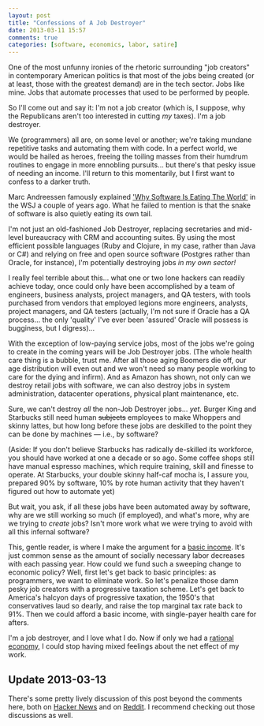 ```yaml
---
layout: post
title: "Confessions of A Job Destroyer"
date: 2013-03-11 15:57
comments: true
categories: [software, economics, labor, satire]
---
```


One of the most unfunny ironies of the rhetoric surrounding "job creators" in
contemporary American politics is that most of the jobs being created (or at
least, those with the greatest demand) are in the tech sector. Jobs like mine.
Jobs that automate processes that used to be performed by people.

So I'll come out and say it: I'm not a job creator (which is, I suppose, why the
Republicans aren't too interested in cutting _my_ taxes). I'm a job destroyer.

We (programmers) all are, on some level or another; we're taking mundane
repetitive tasks and automating them with code. In a perfect world, we would be
hailed as heroes, freeing the toiling masses from their humdrum routines to
engage in more ennobling pursuits... but there's that pesky issue of needing an
income. I'll return to this momentarily, but I first want to confess to a darker
truth.

Marc Andreessen famously explained ['Why Software Is Eating The
World'](http://online.wsj.com/article/SB10001424053111903480904576512250915629460.html)
in the WSJ a couple of years ago. What he failed to mention is that the snake of
software is also quietly eating its own tail.  
<!--more-->

I'm not just an old-fashioned Job Destroyer, replacing secretaries and mid-level
bureaucracy with CRM and accounting suites. By using the most efficient possible
languages (Ruby and Clojure, in my case, rather than Java or C#) and relying on
free and open source software (Postgres rather than Oracle, for instance), I'm
potentially destroying jobs _in my own sector!_

I really feel terrible about this... what one or two lone hackers can readily
achieve today, once could only have been accomplished by a team of engineers,
business analysts, project managers, and QA testers, with tools purchased from
vendors that employed legions more engineers, analysts, project managers, and QA
testers (actually, I'm not sure if Oracle has a QA process... the only 'quality'
I've ever been 'assured' Oracle will possess is bugginess, but I digress)...

With the exception of low-paying service jobs, most of the jobs we're going to
create in the coming years will be Job Destroyer jobs. (The whole health care
thing is a bubble, trust me. After all those aging Boomers die off, our age
distribution will even out and we won't need so many people working to care for
the dying and infirm). And as Amazon has shown, not only can we destroy retail
jobs with software, we can also destroy jobs in system administration,
datacenter operations, physical plant maintenance, etc.

Sure, we can't destroy _all_ the non-Job Destroyer jobs... _yet._ Burger King
and Starbucks still need human ~~subjects~~ employees to make Whoppers and
skinny lattes, but how long before these jobs are deskilled to the point they
can be done by machines &mdash; i.e., by software?

(Aside: If you don't believe Starbucks has radically de-skilled its workforce,
you should have worked at one a decade or so ago. Some coffee shops still have
manual espresso machines, which require training, skill and finesse to operate.
At Starbucks, your double skinny half-caf mocha is, I assure you, prepared 90%
by software, 10% by rote human activity that they haven't figured out how to
automate yet)

But wait, you ask, if all these jobs have been automated away by software, why
are we still working so much (if employed), and what's more, why are we trying
to _create_ jobs? Isn't more work what we were trying to avoid with all this
infernal software?

This, gentle reader, is where I make the argument for a [basic
income](http://en.wikipedia.org/wiki/Basic_income). It's just common sense as
the amount of socially necessary labor decreases with each passing year. How
could we fund such a sweeping change to economic policy? Well, first let's get
back to basic principles: as programmers, we want to eliminate work. So let's
penalize those damn pesky job creators with a progressive taxation scheme. Let's
get back to America's halcyon days of progressive taxation, the 1950's that
conservatives laud so dearly, and raise the top marginal tax rate back to 91%.
Then we could afford a basic income, with single-payer health care for afters.

I'm a job destroyer, and I love what I do. Now if only we had a [rational
economy](http://michaelochurch.wordpress.com/2012/12/19/the-call-for-rational-economy/),
I could stop having mixed feelings about the net effect of my work.

## Update 2013-03-13

There's some pretty lively discussion of this post beyond the comments here,
both on [Hacker News](https://news.ycombinator.com/item?id=5359458) and on
[Reddit](http://www.reddit.com/r/programming/comments/1a50zz/confessions_of_a_job_destroyer/).
I recommend checking out those discussions as well. 
